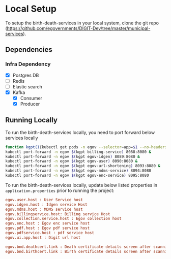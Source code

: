 # Local Setup

To setup the birth-death-services in your local system, clone the git repo (https://github.com/egovernments/DIGIT-Dev/tree/master/municipal-services).

## Dependencies

### Infra Dependency

- [X] Postgres DB
- [ ] Redis
- [ ] Elastic search
- [X] Kafka
  - [X] Consumer
  - [X] Producer

## Running Locally

To run the birth-death-services locally, you need to port forward below services locally

```bash
function kgpt(){kubectl get pods -n egov --selector=app=$1 --no-headers=true | head -n1 | awk '{print $1}'}
kubectl port-forward -n egov $(kgpt billing-service) 8088:8080 &
kubectl port-forward -n egov $(kgpt egov-idgen) 8089:8080 &
kubectl port-forward -n egov $(kgpt egov-user) 8090:8080 & 
kubectl port-forward -n egov $(kgpt egov-url-shortening) 8093:8080 &  
kubectl port-forward -n egov $(kgpt egov-mdms-service) 8094:8080 
kubectl port-forward -n egov $(kgpt egov-enc-service) 8095:8080 
```

To run the birth-death-services locally, update below listed properties in `application.properties` prior to running the project:

```ini
egov.user.host : User Service host
egov.idgen.host : Idgen service Host
egov.mdms.host : MDMS service host
egov.billingservice.host: Billing service Host
egov.collection.service.host : Egov collection host
egov.enc.host : Egov enc service host
egov.pdf.host : Egov pdf service host
egov.pdfservice.host : pdf service host
egov.ui.app.host : Digit url host

egov.bnd.deathcert.link : Death certificate details screen after scanning the QA code
egov.bnd.birthcert.link : Birth certificate details screen after scanning the QA code
```
